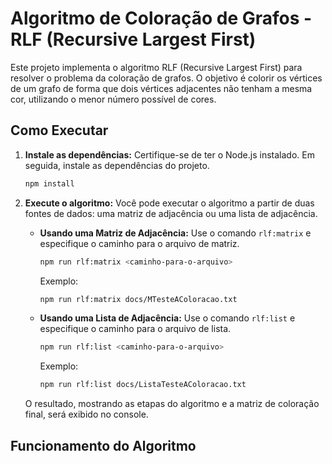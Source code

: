 # Algoritmo de Coloração de Grafos - RLF (Recursive Largest First)

Este projeto implementa o algoritmo RLF (Recursive Largest First) para resolver o problema da coloração de grafos. O objetivo é colorir os vértices de um grafo de forma que dois vértices adjacentes não tenham a mesma cor, utilizando o menor número possível de cores.

## Como Executar

1.  **Instale as dependências:**
    Certifique-se de ter o Node.js instalado. Em seguida, instale as dependências do projeto.
    ```bash
    npm install
    ```

2.  **Execute o algoritmo:**
    Você pode executar o algoritmo a partir de duas fontes de dados: uma matriz de adjacência ou uma lista de adjacência.

    *   **Usando uma Matriz de Adjacência:**
        Use o comando `rlf:matrix` e especifique o caminho para o arquivo de matriz.
        ```bash
        npm run rlf:matrix <caminho-para-o-arquivo>
        ```
        Exemplo:
        ```bash
        npm run rlf:matrix docs/MTesteAColoracao.txt
        ```

    *   **Usando uma Lista de Adjacência:**
        Use o comando `rlf:list` e especifique o caminho para o arquivo de lista.
        ```bash
        npm run rlf:list <caminho-para-o-arquivo>
        ```
        Exemplo:
        ```bash
        npm run rlf:list docs/ListaTesteAColoracao.txt
        ```
    O resultado, mostrando as etapas do algoritmo e a matriz de coloração final, será exibido no console.

## Funcionamento do Algoritmo